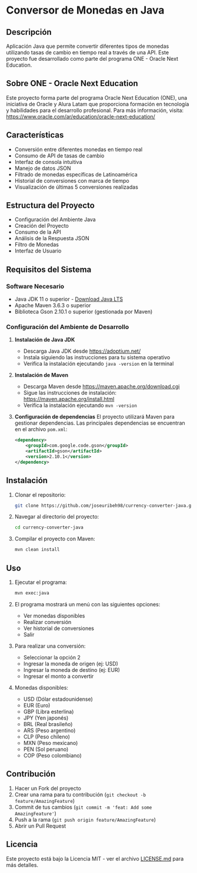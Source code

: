 # Conversor de Monedas en Java

## Descripción

Aplicación Java que permite convertir diferentes tipos de monedas utilizando tasas de cambio en tiempo real a través de una API. Este proyecto fue desarrollado como parte del programa ONE - Oracle Next Education.

## Sobre ONE - Oracle Next Education

Este proyecto forma parte del programa Oracle Next Education (ONE), una iniciativa de Oracle y Alura Latam que proporciona formación en tecnología y habilidades para el desarrollo profesional. Para más información, visita: <https://www.oracle.com/ar/education/oracle-next-education/>

## Características

- Conversión entre diferentes monedas en tiempo real
- Consumo de API de tasas de cambio
- Interfaz de consola intuitiva
- Manejo de datos JSON
- Filtrado de monedas específicas de Latinoamérica
- Historial de conversiones con marca de tiempo
- Visualización de últimas 5 conversiones realizadas

## Estructura del Proyecto

- Configuración del Ambiente Java
- Creación del Proyecto
- Consumo de la API
- Análisis de la Respuesta JSON
- Filtro de Monedas
- Interfaz de Usuario

## Requisitos del Sistema

### Software Necesario

- Java JDK 11 o superior - [Download Java LTS](https://adoptium.net/)
- Apache Maven 3.6.3 o superior
- Biblioteca Gson 2.10.1 o superior (gestionada por Maven)

### Configuración del Ambiente de Desarrollo

1. **Instalación de Java JDK**
   - Descarga Java JDK desde <https://adoptium.net/>
   - Instala siguiendo las instrucciones para tu sistema operativo
   - Verifica la instalación ejecutando `java -version` en la terminal

2. **Instalación de Maven**
   - Descarga Maven desde <https://maven.apache.org/download.cgi>
   - Sigue las instrucciones de instalación: <https://maven.apache.org/install.html>
   - Verifica la instalación ejecutando `mvn -version`

3. **Configuración de dependencias**
   El proyecto utilizará Maven para gestionar dependencias. Las principales dependencias se encuentran en el archivo `pom.xml`:

   ```xml
   <dependency>
       <groupId>com.google.code.gson</groupId>
       <artifactId>gson</artifactId>
       <version>2.10.1</version>
   </dependency>
   ```

## Instalación

1. Clonar el repositorio:

   ```bash
   git clone https://github.com/joseuribeh98/currency-converter-java.git
   ```

2. Navegar al directorio del proyecto:

   ```bash
   cd currency-converter-java
   ```

3. Compilar el proyecto con Maven:

   ```bash
   mvn clean install
   ```

## Uso

1. Ejecutar el programa:

   ```bash
   mvn exec:java
   ```

2. El programa mostrará un menú con las siguientes opciones:
   - Ver monedas disponibles
   - Realizar conversión
   - Ver historial de conversiones
   - Salir

3. Para realizar una conversión:
   - Seleccionar la opción 2
   - Ingresar la moneda de origen (ej: USD)
   - Ingresar la moneda de destino (ej: EUR)
   - Ingresar el monto a convertir

4. Monedas disponibles:
   - USD (Dólar estadounidense)
   - EUR (Euro)
   - GBP (Libra esterlina)
   - JPY (Yen japonés)
   - BRL (Real brasileño)
   - ARS (Peso argentino)
   - CLP (Peso chileno)
   - MXN (Peso mexicano)
   - PEN (Sol peruano)
   - COP (Peso colombiano)

## Contribución

1. Hacer un Fork del proyecto
2. Crear una rama para tu contribución (`git checkout -b feature/AmazingFeature`)
3. Commit de tus cambios (`git commit -m 'feat: Add some AmazingFeature'`)
4. Push a la rama (`git push origin feature/AmazingFeature`)
5. Abrir un Pull Request

## Licencia

Este proyecto está bajo la Licencia MIT - ver el archivo [LICENSE.md](LICENSE.md) para más detalles.
